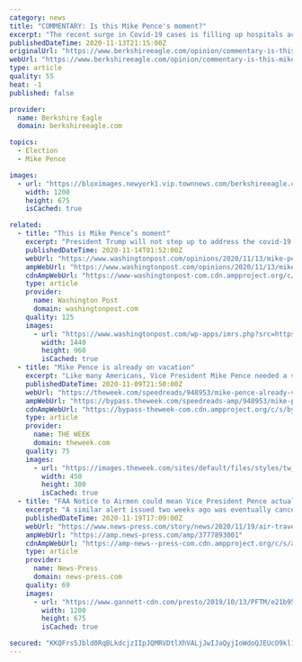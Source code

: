 ```yaml
---
category: news
title: "COMMENTARY: Is this Mike Pence's moment?"
excerpt: "The recent surge in Covid-19 cases is filling up hospitals across the United States. The problem is expected to get much worse, as hospitalizations usually increase several days after a"
publishedDateTime: 2020-11-13T21:15:00Z
originalUrl: "https://www.berkshireeagle.com/opinion/commentary-is-this-mike-pences-moment/article_c18e47a8-25fd-11eb-96b7-9f00b58e72aa.html"
webUrl: "https://www.berkshireeagle.com/opinion/commentary-is-this-mike-pences-moment/article_c18e47a8-25fd-11eb-96b7-9f00b58e72aa.html"
type: article
quality: 55
heat: -1
published: false

provider:
  name: Berkshire Eagle
  domain: berkshireeagle.com

topics:
  - Election
  - Mike Pence

images:
  - url: "https://bloximages.newyork1.vip.townnews.com/berkshireeagle.com/content/tncms/custom/image/a92877a0-192e-11eb-a74c-37201dab4d4e.jpg"
    width: 1200
    height: 675
    isCached: true

related:
  - title: "This is Mike Pence’s moment"
    excerpt: "President Trump will not step up to address the covid-19 surge. Maybe his vice president can."
    publishedDateTime: 2020-11-14T01:52:00Z
    webUrl: "https://www.washingtonpost.com/opinions/2020/11/13/mike-pence-leadership-coronavirus/"
    ampWebUrl: "https://www.washingtonpost.com/opinions/2020/11/13/mike-pence-leadership-coronavirus/?outputType=amp"
    cdnAmpWebUrl: "https://www-washingtonpost-com.cdn.ampproject.org/c/s/www.washingtonpost.com/opinions/2020/11/13/mike-pence-leadership-coronavirus/?outputType=amp"
    type: article
    provider:
      name: Washington Post
      domain: washingtonpost.com
    quality: 125
    images:
      - url: "https://www.washingtonpost.com/wp-apps/imrs.php?src=https://arc-anglerfish-washpost-prod-washpost.s3.amazonaws.com/public/CNICWLRDQMI6XHCKBXDCILCICQ.jpg&w=1440"
        width: 1440
        height: 960
        isCached: true
  - title: "Mike Pence is already on vacation"
    excerpt: "Like many Americans, Vice President Mike Pence needed a vacation after the year that was last week. And so he's making like a man who isn't partially embroiled in a complicated but ultimately doomed legal battle to try to wrench back an election victory from the legitimate winners,"
    publishedDateTime: 2020-11-09T21:50:00Z
    webUrl: "https://theweek.com/speedreads/948953/mike-pence-already-vacation"
    ampWebUrl: "https://bypass.theweek.com/speedreads-amp/948953/mike-pence-already-vacation"
    cdnAmpWebUrl: "https://bypass-theweek-com.cdn.ampproject.org/c/s/bypass.theweek.com/speedreads-amp/948953/mike-pence-already-vacation"
    type: article
    provider:
      name: THE WEEK
      domain: theweek.com
    quality: 75
    images:
      - url: "https://images.theweek.com/sites/default/files/styles/tw_image_6_4/public/gettyimages-1158244766.jpg?itok=sy8XlQ2y&resize=450x300"
        width: 450
        height: 300
        isCached: true
  - title: "FAA Notice to Airmen could mean Vice President Pence actually coming here this time"
    excerpt: "A similar alert issued two weeks ago was eventually cancelled without a Vice President Mike Pence visit to SWFL and Sanibel Island materializing."
    publishedDateTime: 2020-11-19T17:09:00Z
    webUrl: "https://www.news-press.com/story/news/2020/11/19/air-travel-notice-could-mean-vice-president-pence-make-swfl-visit/3777893001/"
    ampWebUrl: "https://amp.news-press.com/amp/3777893001"
    cdnAmpWebUrl: "https://amp-news--press-com.cdn.ampproject.org/c/s/amp.news-press.com/amp/3777893001"
    type: article
    provider:
      name: News-Press
      domain: news-press.com
    quality: 69
    images:
      - url: "https://www.gannett-cdn.com/presto/2019/10/13/PFTM/e21b9562-62b0-4bf4-9348-0675a84879f0-IMG_0187.JPG?auto=webp&crop=745,419,x62,y356&format=pjpg&width=1200"
        width: 1200
        height: 675
        isCached: true

secured: "KKQFrs5Jbld0RqBLkdcjzIIpJQMRVDtlXhVALjJwIJaQyjIoWdoQJEUcO9kl1SuS3vuf48akPqH1lKMoniLuPOf+OESBa6FdUUY8hrDEO0rGC4soAiAF0KltMXj99J5T5hz7yuIuvCN3AWn4Oe2giLDkNbq64wX79MT+nK+F+Q6Swx3G+R6cw3//kAGqV/YnX70+wixZMTdktxwnEzBi37mN3JeOrL8rSkReUIegRaHNlBpw/Y6toPikzDV95bMfnhiur4fDL9UPDuSbM10DHUAmuZWb0HFdvAqU6u9VHEkwVC1/Tqj0x4h2431q6z+lpNWdtSsLyp15xo6601l5nKJ0//U4RjcGIAxldvegvyw=;n91Gvciipt0Nr+D4LkHeIg=="
---
```


